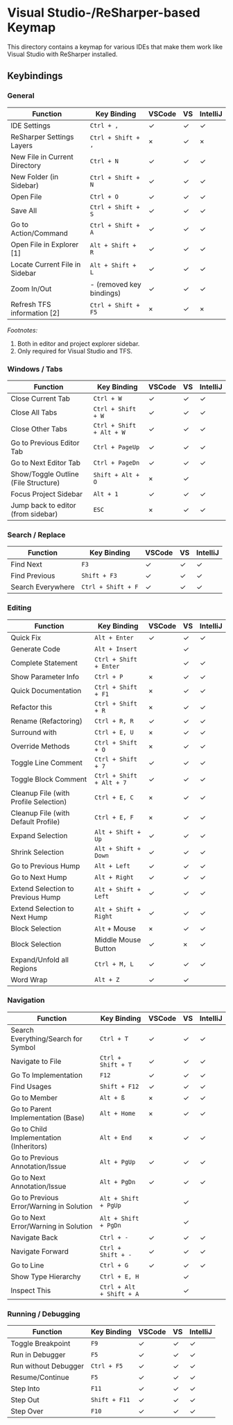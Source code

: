 ﻿# Visual Studio-/ReSharper-based Keymap

This directory contains a keymap for various IDEs that make them work like Visual Studio with ReSharper installed.

## Keybindings

### General

| Function                          | Key Binding               | VSCode | VS | IntelliJ
| --------------------------------- | ------------------------- | ------ | -- | --------
| IDE Settings                      | `Ctrl + ,`                | ✓      | ✓  | ✓
| ReSharper Settings Layers         | `Ctrl + Shift + ,`        | ×      | ✓  | ×
| New File in Current Directory     | `Ctrl + N`                | ✓      | ✓  | ✓
| New Folder (in Sidebar)           | `Ctrl + Shift + N`        | ✓      | ✓  | ✓
| Open File                         | `Ctrl + O`                | ✓      | ✓  | ✓
| Save All                          | `Ctrl + Shift + S`        | ✓      | ✓  | ✓
| Go to Action/Command              | `Ctrl + Shift + A`        | ✓      | ✓  | ✓
| Open File in Explorer [1]         | `Alt + Shift + R`         | ✓      | ✓  | ✓
| Locate Current File in Sidebar    | `Alt + Shift + L`         | ✓      | ✓  | ✓
| Zoom In/Out                       | - (removed key bindings)  | ✓      | ✓  | ✓
| Refresh TFS information [2]       | `Ctrl + Shift + F5`       | ×      | ✓  | ×

*Footnotes:*

1. Both in editor and project explorer sidebar.
1. Only required for Visual Studio and TFS.

### Windows / Tabs

| Function                              | Key Binding               | VSCode | VS | IntelliJ
| ------------------------------------- | ------------------------- | ------ | -- | --------
| Close Current Tab                     | `Ctrl + W`                | ✓      | ✓  | ✓
| Close All Tabs                        | `Ctrl + Shift + W`        | ✓      | ✓  | ✓
| Close Other Tabs                      | `Ctrl + Shift + Alt + W`  | ✓      | ✓  | ✓
| Go to Previous Editor Tab             | `Ctrl + PageUp`           | ✓      | ✓  | ✓
| Go to Next Editor Tab                 | `Ctrl + PageDn`           | ✓      | ✓  | ✓
| Show/Toggle Outline (File Structure)  | `Shift + Alt + O`         | ×      | ✓  |
| Focus Project Sidebar                 | `Alt + 1`                 | ✓      | ✓  | ✓
| Jump back to editor (from sidebar)    | `ESC`                     | ×      | ✓  | ✓

### Search / Replace

| Function          | Key Binding           | VSCode | VS | IntelliJ
| ----------------- | --------------------- | ------ | -- | --------
| Find Next         | `F3`                  | ✓      | ✓  | ✓
| Find Previous     | `Shift + F3`          | ✓      | ✓  | ✓
| Search Everywhere | `Ctrl + Shift + F`    | ✓      | ✓  | ✓

### Editing

| Function                                  | Key Binding               | VSCode | VS | IntelliJ
| ----------------------------------------- | ------------------------- | ------ | -- | --------
| Quick Fix                                 | `Alt + Enter`             | ✓      | ✓  | ✓
| Generate Code                             | `Alt + Insert`            |        | ✓  |
| Complete Statement                        | `Ctrl + Shift + Enter`    |        | ✓  | ✓
| Show Parameter Info                       | `Ctrl + P`                | ×      | ✓  | ✓
| Quick Documentation                       | `Ctrl + Shift + F1`       | ×      | ✓  | ✓
| Refactor this                             | `Ctrl + Shift + R`        | ×      | ✓  | ✓
| Rename (Refactoring)                      | `Ctrl + R, R`             | ✓      | ✓  | ✓
| Surround with                             | `Ctrl + E, U`             | ×      | ✓  | ✓
| Override Methods                          | `Ctrl + Shift + O`        | ×      | ✓  | ✓
| Toggle Line Comment                       | `Ctrl + Shift + 7`        | ✓      | ✓  | ✓
| Toggle Block Comment                      | `Ctrl + Shift + Alt + 7`  | ✓      | ✓  | ✓
| Cleanup File (with Profile Selection)     | `Ctrl + E, C`             | ×      | ✓  | ✓
| Cleanup File (with Default Profile)       | `Ctrl + E, F`             | ×      | ✓  | ✓
| Expand Selection                          | `Alt + Shift + Up`        | ✓      | ✓  | ✓
| Shrink Selection                          | `Alt + Shift + Down`      | ✓      | ✓  | ✓
| Go to Previous Hump                       | `Alt + Left`              | ✓      | ✓  | ✓
| Go to Next Hump                           | `Alt + Right`             | ✓      | ✓  | ✓
| Extend Selection to Previous Hump         | `Alt + Shift + Left`      | ✓      | ✓  | ✓
| Extend Selection to Next Hump             | `Alt + Shift + Right`     | ✓      | ✓  | ✓
| Block Selection                           | `Alt` + Mouse             | ×      | ✓  | ✓
| Block Selection                           | Middle Mouse Button       | ✓      | ×  | ✓
| Expand/Unfold all Regions                 | `Ctrl + M, L`             | ✓      | ✓  | ✓
| Word Wrap                                 | `Alt + Z`                 | ✓      | ✓  |

### Navigation

| Function                                  | Key Binding               | VSCode | VS | IntelliJ
| ----------------------------------------- | ------------------------- | ------ | -- | --------
| Search Everything/Search for Symbol       | `Ctrl + T`                | ✓      | ✓  | ✓
| Navigate to File                          | `Ctrl + Shift + T`        | ✓      | ✓  | ✓
| Go To Implementation                      | `F12`                     | ✓      | ✓  | ✓
| Find Usages                               | `Shift + F12`             | ✓      | ✓  | ✓
| Go to Member                              | `Alt + ß`                 | ×      | ✓  | ✓
| Go to Parent Implementation (Base)        | `Alt + Home`              | ×      | ✓  | ✓
| Go to Child Implementation (Inheritors)   | `Alt + End`               | ×      | ✓  | ✓
| Go to Previous Annotation/Issue           | `Alt + PgUp`              | ✓      | ✓  | ✓
| Go to Next Annotation/Issue               | `Alt + PgDn`              | ✓      | ✓  | ✓
| Go to Previous Error/Warning in Solution  | `Alt + Shift + PgUp`      |        | ✓  |
| Go to Next Error/Warning in Solution      | `Alt + Shift + PgDn`      |        | ✓  |
| Navigate Back                             | `Ctrl + -`                | ✓      | ✓  | ✓
| Navigate Forward                          | `Ctrl + Shift + -`        | ✓      | ✓  | ✓
| Go to Line                                | `Ctrl + G`                | ✓      | ✓  | ✓
| Show Type Hierarchy                       | `Ctrl + E, H`             |        | ✓  |
| Inspect This                              | `Ctrl + Alt + Shift + A`  |        | ✓  |

### Running / Debugging

| Function              | Key Binding   | VSCode | VS | IntelliJ
| --------------------- | ------------- | ------ | -- | --------
| Toggle Breakpoint     | `F9`          | ✓      | ✓  | ✓
| Run in Debugger       | `F5`          | ✓      | ✓  | ✓
| Run without Debugger  | `Ctrl + F5`   | ✓      | ✓  | ✓
| Resume/Continue       | `F5`          | ✓      | ✓  | ✓
| Step Into             | `F11`         | ✓      | ✓  | ✓
| Step Out              | `Shift + F11` | ✓      | ✓  | ✓
| Step Over             | `F10`         | ✓      | ✓  | ✓
